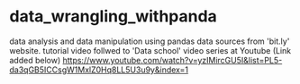 # data_wrangling_withpanda
data analysis and data  manipulation using pandas 
data sources from 'bit.ly' website.
tutorial video follwed to 'Data school' video series at Youtube (Link added below)
https://www.youtube.com/watch?v=yzIMircGU5I&list=PL5-da3qGB5ICCsgW1MxlZ0Hq8LL5U3u9y&index=1
